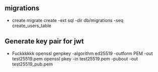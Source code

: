 ## migrations
- create
    migrate create -ext sql -dir db/migrations -seq create_users_table

## Generate key pair for jwt
- Fuckkkkkk
    openssl genpkey -algorithm ed25519 -outform PEM -out test25519.pem
    openssl pkey -in test25519.pem -pubout -out test25519_pub.pem